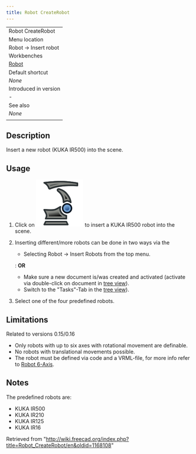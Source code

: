 ```yaml
---
title: Robot CreateRobot
---
```


|                                             |
| ------------------------------------------- |
| Robot CreateRobot                           |
| Menu location                               |
| Robot → Insert robot                        |
| Workbenches                                 |
| [Robot](/Robot_Workbench "Robot Workbench") |
| Default shortcut                            |
| _None_                                      |
| Introduced in version                       |
| -                                           |
| See also                                    |
| _None_                                      |
|                                             |

## Description

Insert a new robot (KUKA IR500) into the scene.

## Usage

1. Click on ![](/src/assets/images/Robot_CreateRobot.svg) to insert a KUKA IR500 robot into the scene.
2. Inserting different/more robots can be done in two ways via the

   - Selecting Robot → Insert Robots from the top menu.

   : **OR**

   - Make sure a new document is/was created and activated (activate via double-click on document in [tree view](/Tree_view "Tree view")).
   - Switch to the "Tasks"-Tab in the [tree view](/Tree_view "Tree view")).

3. Select one of the four predefined robots.

## Limitations

Related to versions 0.15/0.16

- Only robots with up to six axes with rotational movement are definable.
- No robots with translational movements possible.
- The robot must be defined via code and a VRML-file, for more info refer to [Robot 6-Axis](/Robot_6-Axis "Robot 6-Axis").

## Notes

The predefined robots are:

- KUKA IR500
- KUKA IR210
- KUKA IR125
- KUKA IR16

Retrieved from "<http://wiki.freecad.org/index.php?title=Robot_CreateRobot/en&oldid=1168108>"

